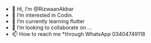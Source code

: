 - 👋 Hi, I’m @RizwaanAkbar
- 👀 I’m interested in Codin.
- 🌱 I’m currently learning flutter 
- 💞️ I’m looking to collaborate on ...
- 📫 How to reach me *through WhatsApp 03404749118

<!---
RizwaanAkbar/RizwaanAkbar is a ✨ special ✨ repository because its `README.md` (this file) appears on your GitHub profile.
You can click the Preview link to take a look at your changes.
--->
